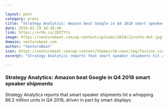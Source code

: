 ```yaml
---

layout: post
category: press
title: "Strategy Analytics: Amazon beat Google in Q4 2018 smart speaker shipments"
date: 2019-02-19 16:36:40
link: https://vrhk.co/2DZfY7s
image: https://venturebeat.com/wp-content/uploads/2018/12/echo-dot.jpg?w=1200&strip=all
domain: venturebeat.com
author: "VentureBeat"
icon: https://venturebeat.com/wp-content/themes/vb-news/img/favicon.ico
excerpt: "Strategy Analytics reports that smart speaker shipments hit a whopping 86.2 million units in Q4 2018, driven in part by smart displays."

---
```


### Strategy Analytics: Amazon beat Google in Q4 2018 smart speaker shipments

Strategy Analytics reports that smart speaker shipments hit a whopping 86.2 million units in Q4 2018, driven in part by smart displays.